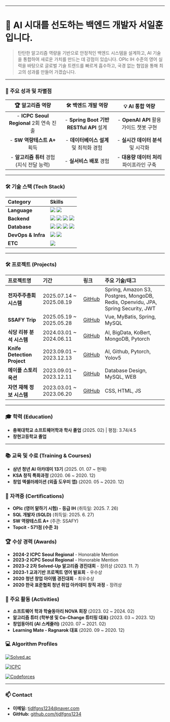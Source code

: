 ***

# 👋 AI 시대를 선도하는 백엔드 개발자 서일훈입니다.

> 탄탄한 알고리즘 역량을 기반으로 안정적인 백엔드 시스템을 설계하고, AI 기술을 통합하여 새로운 가치를 만드는 데 강점이 있습니다. OPIc IH 수준의 영어 실력을 바탕으로 글로벌 기술 트렌드를 빠르게 흡수하고, 국경 없는 협업을 통해 최고의 성과를 만들어 가겠습니다.

***

### 🚀 **주요 성과 및 차별점**

| 🏆 **알고리즘 역량** | 🛠️ **백엔드 개발 역량** | 💡 **AI 통합 역량** |
| :---: | :---: | :---: |
| -  **ICPC Seoul Regional** 2회 연속 진출 | -  **Spring Boot 기반 RESTful API** 설계 | -  **OpenAI API** 활용 가이드 챗봇 구현 |
| -  **SW 역량테스트 A+** 획득 | -  **데이터베이스 설계** 및 최적화 경험 | -  **실시간 데이터 분석** 및 시각화 |
| -  **알고리즘 튜터** 경험 (지식 전달 능력) | -  **실서비스 배포**  경험 | -  **대용량 데이터 처리** 파이프라인 구축 |

***

### 🛠️ **기술 스택 (Tech Stack)**

| Category | Skills |
| :--- | :--- |
| **Language** | <img src="https://img.shields.io/badge/Java-007396?style=for-the-badge&logo=Java&logoColor=white" /> <img src="https://img.shields.io/badge/C++-00599C?style=for-the-badge&logo=C%2B%2B&logoColor=white" /> |
| **Backend** | <img src="https://img.shields.io/badge/Spring_Boot-6DB33F?style=for-the-badge&logo=Spring-Boot&logoColor=white" /> <img src="https://img.shields.io/badge/Spring_Security-6DB33F?style=for-the-badge&logo=Spring-Security&logoColor=white" /> <img src="https://img.shields.io/badge/JPA-6DB33F?style=for-the-badge" /> <img src="https://img.shields.io/badge/JWT-000000?style=for-the-badge&logo=JSON-Web-Tokens&logoColor=white" /> |
| **Database** | <img src="https://img.shields.io/badge/PostgreSQL-4169E1?style=for-the-badge&logo=PostgreSQL&logoColor=white" /> <img src="https://img.shields.io/badge/MySQL-4479A1?style=for-the-badge&logo=MySQL&logoColor=white" /> <img src="https://img.shields.io/badge/Redis-DC382D?style=for-the-badge&logo=Redis&logoColor=white" /> <img src="https://img.shields.io/badge/MongoDB-47A248?style=for-the-badge&logo=MongoDB&logoColor=white" /> |
| **DevOps & Infra** |  <img src="https://img.shields.io/badge/Amazon_S3-569A31?style=for-the-badge&logo=Amazon-S3&logoColor=white" /> <img src="https://img.shields.io/badge/Docker-2496ED?style=for-the-badge&logo=Docker&logoColor=white" /> |
| **ETC** | <img src="https://img.shields.io/badge/OpenVidu-A51234?style=for-the-badge" /> |

***

### 🛠 프로젝트 (Projects)

| 프로젝트명 | 기간 | 링크 | 주요 기술/태그 |
| :--- | :--- | :--- | :--- |
| **전자주주총회 시스템** | 2025.07.14 ~ 2025.08.19 | [GitHub](https://github.com/tjdlfgns1234/uisadang) | Spring, Amazon S3, Postgres, MongoDB, Redis, Openvidu, JPA, Spring Security, JWT |
| **SSAFY Trip** | 2025.05.19 ~ 2025.05.28 | [GitHub](https://github.com/tjdlfgns1234/Ssafy_Final) | Vue, MyBatis, Spring, MySQL |
| **식당 리뷰 분석 시스템** | 2024.03.01 ~ 2024.06.11 | [GitHub](https://github.com/tjdlfgns1234/Review_Anaysis) | AI, BigData, KoBert, MongoDB, Pytorch |
| **Knife Detection Project** | 2023.09.01 ~ 2023.12.13 | [GitHub](https://github.com/HHJade21/23_2_CBNU_AI_BTS) | AI, Github, Pytorch, Yolov5 |
| **메이플 스토리 옥션** | 2023.09.01 ~ 2023.12.11 | [GitHub](https://github.com/tjdlfgns1234/MapleAuction) | Database Design, MySQL, WEB |
| **자연 재해 정보 시스템** | 2023.03.01 ~ 2023.06.20 | [GitHub](https://github.com/tjdlfgns1234/OpensourceWebProject) | CSS, HTML, JS |


***

### 🎓 **학력 (Education)**

*   **충북대학교 소프트웨어학과 학사 졸업** (2025. 02) | 평점: 3.74/4.5
*   **창현고등학교 졸업**

***

### 📚 **교육 및 수료 (Training & Courses)**

*   **삼년 청년 AI 아카데미 13기** (2025. 01. 07 ~ 현재)
*   **KSA 창직 특화과정** (2020. 06 ~ 2020. 12)
*   **창업 엑셀러레이션 (외출 도우미 앱)** (2020. 05 ~ 2020. 12)

### 📄 **자격증 (Certifications)**

*   **OPIc (영어 말하기 시험) - 등급 IH** (취득일: 2025. 7. 26)
*   **SQL 개발자 (SQLD)** (취득일: 2025. 6. 27)
*   **SW 역량테스트 A+** (주관: SSAFY)
*   **Topcit - 571점 (수준 3)**

### 🏆 **수상 경력 (Awards)**

*   **2024-2 ICPC Seoul Regional** - Honorable Mention
*   **2023-2 ICPC Seoul Regional** - Honorable Mention
*   **2023-2 2차 Solved-Up 알고리즘 경진대회** - 장려상 (2023. 11. 7)
*   **2023-1 교과기반 프로젝트 영어 발표회** - 우수상
*   **2020 청년 창업 아이템 경진대회** - 최우수상
*   **2020 한국 표준협회 청년 취업 아카데미 창직 과정** - 장려상

### 🏃 **주요 활동 (Activities)**

*   **소프트웨어 학과 학술동아리 NOVA 회장** (2023. 02 ~ 2024. 02)
*   **알고리즘 튜터 (학부생 및 Co-Change 튜터링 대표)** (2023. 03 ~ 2023. 12)
*   **창업동아리 (AI 스케줄러)** (2020. 07 ~ 2021. 02)
*   **Learning Mate - Ragnarok 대표** (2020. 09 ~ 2020. 12)

### 💻 **Algorithm Profiles**

<p>
  <a href="https://solved.ac/tjdlfgns1234"><img alt="Solved.ac" src="http://mazassumnida.wtf/api/v2/generate_badge?boj=tjdlfgns1234"/></a>

  <a href="https://icpc.global/ICPCID/7O29P09L13BC"><img alt="ICPC" src="https://img.shields.io/badge/ICPC-Open%20Profile-blue?style=flat-square&logo=icpc"/></a>
</p>

<a href="https://codeforces.com/profile/CrimsonRaptor">
  <img alt="Codeforces" src="https://codeforces-readme-stats.vercel.app/api/card?username=CrimsonRaptor"/>
</a>

***

### 📫 **Contact**

*   **이메일:** tjdlfgns1234@naver.com
*   **GitHub:** [github.com/tjdlfgns1234](https://github.com/tjdlfgns1234)